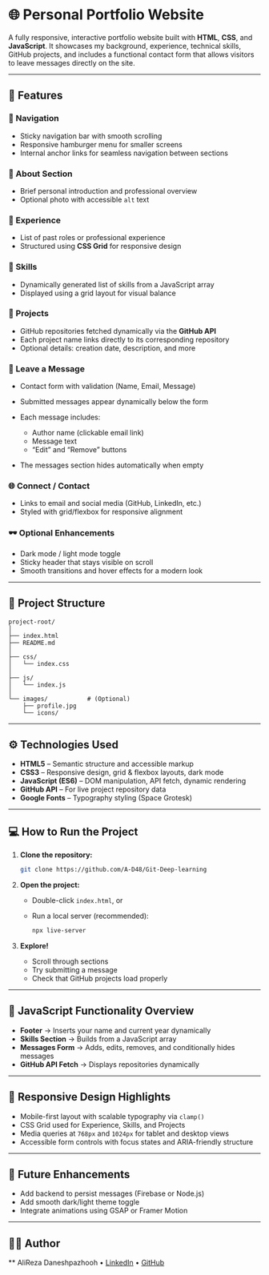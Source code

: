 # 🌐 Personal Portfolio Website

A fully responsive, interactive portfolio website built with **HTML**, **CSS**, and **JavaScript**.
It showcases my background, experience, technical skills, GitHub projects, and includes a functional contact form that allows visitors to leave messages directly on the site.

---

## 🚀 Features

### 🧭 Navigation

* Sticky navigation bar with smooth scrolling
* Responsive hamburger menu for smaller screens
* Internal anchor links for seamless navigation between sections

### 👤 About Section

* Brief personal introduction and professional overview
* Optional photo with accessible `alt` text

### 💼 Experience

* List of past roles or professional experience
* Structured using **CSS Grid** for responsive design

### 🧠 Skills

* Dynamically generated list of skills from a JavaScript array
* Displayed using a grid layout for visual balance

### 📂 Projects

* GitHub repositories fetched dynamically via the **GitHub API**
* Each project name links directly to its corresponding repository
* Optional details: creation date, description, and more

### 📨 Leave a Message

* Contact form with validation (Name, Email, Message)
* Submitted messages appear dynamically below the form
* Each message includes:

  * Author name (clickable email link)
  * Message text
  * “Edit” and “Remove” buttons
* The messages section hides automatically when empty

### 🌐 Connect / Contact

* Links to email and social media (GitHub, LinkedIn, etc.)
* Styled with grid/flexbox for responsive alignment

### 🕶️ Optional Enhancements

* Dark mode / light mode toggle
* Sticky header that stays visible on scroll
* Smooth transitions and hover effects for a modern look

---

## 🧩 Project Structure

```
project-root/
│
├── index.html
├── README.md
│
├── css/
│   └── index.css
│
├── js/
│   └── index.js
│
└── images/           # (Optional)
    ├── profile.jpg
    └── icons/
```

---

## ⚙️ Technologies Used

* **HTML5** – Semantic structure and accessible markup
* **CSS3** – Responsive design, grid & flexbox layouts, dark mode
* **JavaScript (ES6)** – DOM manipulation, API fetch, dynamic rendering
* **GitHub API** – For live project repository data
* **Google Fonts** – Typography styling (Space Grotesk)

---

## 💻 How to Run the Project

1. **Clone the repository:**

   ```bash
   git clone https://github.com/A-D48/Git-Deep-learning
   ```

2. **Open the project:**

   * Double-click `index.html`, or
   * Run a local server (recommended):

     ```bash
     npx live-server
     ```

3. **Explore!**

   * Scroll through sections
   * Try submitting a message
   * Check that GitHub projects load properly

---

## 🥪 JavaScript Functionality Overview

* **Footer** → Inserts your name and current year dynamically
* **Skills Section** → Builds from a JavaScript array
* **Messages Form** → Adds, edits, removes, and conditionally hides messages
* **GitHub API Fetch** → Displays repositories dynamically

---

## 🦮 Responsive Design Highlights

* Mobile-first layout with scalable typography via `clamp()`
* CSS Grid used for Experience, Skills, and Projects
* Media queries at `768px` and `1024px` for tablet and desktop views
* Accessible form controls with focus states and ARIA-friendly structure

---

## 🧮 Future Enhancements

* Add backend to persist messages (Firebase or Node.js)
* Add smooth dark/light theme toggle
* Integrate animations using GSAP or Framer Motion

---

## 🧑‍💻 Author

** AliReza Daneshpazhooh
• [LinkedIn](https://www.linkedin.com/in/a-d48/) 
• [GitHub](https://github.com/A-D48)

